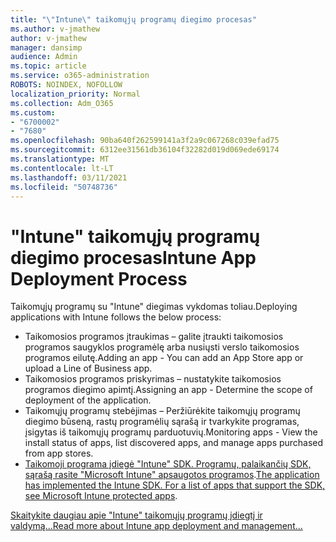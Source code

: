 ```yaml
---
title: "\"Intune\" taikomųjų programų diegimo procesas"
ms.author: v-jmathew
author: v-jmathew
manager: dansimp
audience: Admin
ms.topic: article
ms.service: o365-administration
ROBOTS: NOINDEX, NOFOLLOW
localization_priority: Normal
ms.collection: Adm_O365
ms.custom:
- "6700002"
- "7680"
ms.openlocfilehash: 90ba640f262599141a3f2a9c067268c039efad75
ms.sourcegitcommit: 6312ee31561db36104f32282d019d069ede69174
ms.translationtype: MT
ms.contentlocale: lt-LT
ms.lasthandoff: 03/11/2021
ms.locfileid: "50748736"
---
```

# <a name="intune-app-deployment-process"></a><span data-ttu-id="70fc2-102">"Intune" taikomųjų programų diegimo procesas</span><span class="sxs-lookup"><span data-stu-id="70fc2-102">Intune App Deployment Process</span></span>

<span data-ttu-id="70fc2-103">Taikomųjų programų su "Intune" diegimas vykdomas toliau.</span><span class="sxs-lookup"><span data-stu-id="70fc2-103">Deploying applications with Intune follows the below process:</span></span>

- <span data-ttu-id="70fc2-104">Taikomosios programos įtraukimas – galite įtraukti taikomosios programos saugyklos programėlę arba nusiųsti verslo taikomosios programos eilutę.</span><span class="sxs-lookup"><span data-stu-id="70fc2-104">Adding an app - You can add an App Store app or upload a Line of Business app.</span></span>
- <span data-ttu-id="70fc2-105">Taikomosios programos priskyrimas – nustatykite taikomosios programos diegimo apimtį.</span><span class="sxs-lookup"><span data-stu-id="70fc2-105">Assigning an app - Determine the scope of deployment of the application.</span></span>
- <span data-ttu-id="70fc2-106">Taikomųjų programų stebėjimas – Peržiūrėkite taikomųjų programų diegimo būseną, rastų programėlių sąrašą ir tvarkykite programas, įsigytas iš taikomųjų programų parduotuvių.</span><span class="sxs-lookup"><span data-stu-id="70fc2-106">Monitoring apps - View the install status of apps, list discovered apps, and manage apps purchased from app stores.</span></span>
- <span data-ttu-id="70fc2-107">[Taikomoji programa įdiegė "Intune" SDK. Programų, palaikančių SDK, sąrašą rasite "Microsoft Intune" apsaugotos programos](https://docs.microsoft.com/mem/intune/apps/apps-supported-intune-apps).</span><span class="sxs-lookup"><span data-stu-id="70fc2-107">[The application has implemented the Intune SDK. For a list of apps that support the SDK, see Microsoft Intune protected apps](https://docs.microsoft.com/mem/intune/apps/apps-supported-intune-apps).</span></span>

[<span data-ttu-id="70fc2-108">Skaitykite daugiau apie "Intune" taikomųjų programų įdiegtį ir valdymą...</span><span class="sxs-lookup"><span data-stu-id="70fc2-108">Read more about Intune app deployment and management...</span></span>](https://docs.microsoft.com/mem/intune/apps/app-management)

